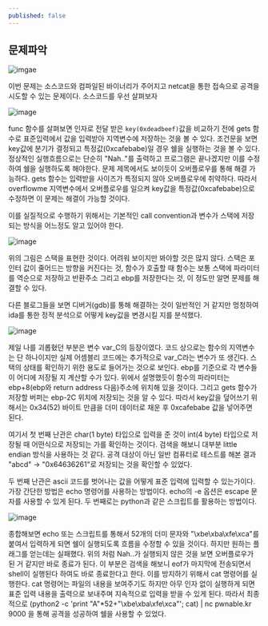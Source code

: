 ```yaml
---
published: false
---
```

## 문제파악
![imgae](https://user-images.githubusercontent.com/32065940/75878703-59d01500-5e5d-11ea-862f-5ed65d13fae6.png)

이번 문제는 소스코드와 컴파일된 바이너리가 주어지고 netcat을 통한 접속으로 공격을 시도할 수 있는 문제이다. 소스코드를 우선 살펴보자

![image](https://user-images.githubusercontent.com/32065940/75879339-93555000-5e5e-11ea-8b20-d00d4304438a.png)

func 함수를 살펴보면 인자로 전달 받은 `key(0xdeadbeef)`값을 비교하기 전에 gets 함수로 표준입력에서 값을 입력받아 지역변수에 저장하는 것을 볼 수 있다. 조건문을 보면 key값에 분기가 결정되고 특정값(0xcafebabe)일 경우 쉘을 실행하는 것을 볼 수 있다. 정상적인 실행흐름으로는 단순히 "Nah.."를 출력하고 프로그램은 끝나겠지만 이를 수정하여 쉘을 실행하도록 해야한다. 문제 제목에서도 보이듯이 오버플로우를 통해 해결 가능하다. gets 함수는 입력받을 사이즈가 특정되지 않아 오버플로우에 취약하다. 따라서 overflowme 지역변수에서 오버플로우를 일으켜 key값을 특정값(0xcafebabe)으로 수정하면 이 문제는 해결이 가능할 것이다.

이를 실질적으로 수행하기 위해서는 기본적인 call convention과 변수가 스택에 저장되는 방식을 어느정도 알고 있어야 한다.

![image](https://user-images.githubusercontent.com/32065940/75880740-30b18380-5e61-11ea-9b70-9da817e22ebc.png)

위의 그림은 스택을 표현한 것이다. 어려워 보이지만 봐야할 것은 많지 않다. 스택은 포인터 값이 줄어드는 방향을 커진다는 것, 함수가 호출할 때 함수는 보통 스택에 파라미터를 역순으로 저장하고 반환주소 그리고 ebp를 저장한다는 것, 이 정도만 알면 문제를 해결할 수 있다.


다른 블로그들을 보면 디버거(gdb)를 통해 해결하는 것이 일반적인 거 같지만 멍청하여 ida를 통한 정적 분석으로 어떻게 key값을 변경시킬 지를 분석했다.

![image]()

제일 나를 괴롭혔던 부분은 변수 var_C의 등장이였다. 코드 상으로는 함수의 지역변수는 단 하나이지만 실제 어셈블리 코드에는 추가적으로 var_C라는 변수가 또 생긴다. 스택의 상태를 확인하기 위한 용도로 들어가는 것으로 보인다. ebp를 기준으로 각 변수들이 어디에 저장될 지 계산할 수가 있다. 위에서 설명했듯이 함수의 파라미터는 ebp+8(ebp와 return address 다음)주소에 위치해 있을 것이다. 그리고 gets 함수가 저장할 버퍼는 ebp-2C 위치에 저장되는 것을 알 수 있다. 따라서 key값을 덮어쓰기 위해서는 0x34(52) 바이트 만큼을 더미 데이터로 채운 후 0xcafebabe 값을 넣어주면 된다.

여기서 첫 번째 난관은 char(1 byte) 타입으로 입력을 준 것이 int(4 byte) 타입으로 저장될 때 어떤식으로 저장되는 가를 확인하는 것이다. 검색을 해보니 대부분 little endian 방식을 사용하는 것 같다. 공격 대상이 아닌 일반 컴퓨터로 테스트를 해본 결과 "abcd" -> "0x64636261"로 저장되는 것을 확인할 수 있었다.

두 번째 난관은 ascii 코드를 벗어나는 값을 어떻게 표준 입력에 입력할 수 있는가이다. 가장 간단한 방법은 echo 명령어를 사용하는 방법이다. echo의 -e 옵션은 escape 문자를 사용할 수 있게 된다. 두 번째로는 python과 같은 스크립트를 활용하는 방법이다.

![image](https://user-images.githubusercontent.com/32065940/75883457-6016bf00-5e66-11ea-99b8-6879662dc9b5.png)

종합해보면 echo 또는 스크립트를 통해서 52개의 더미 문자와 "\xbe\xba\xfe\xca"를 붙여서 입력하게 되면 쉘이 실행되도록 흐름을 수정할 수 있을 것이다. 하지만 원하는 플래그를 얻는데는 실패했다. 위의 처럼 Nah..가 실행되지 않은 것을 보면 오버플로우가 된 거 같지만 바로 종료가 된다. 이 부분은 검색을 해보니 eof가 마지막에 전송되면서 shell이 실행된다 하여도 바로 종료한다고 한다. 이를 방지하기 위해서 cat 명령어를 실행한다. cat 명령어는 파일의 내용을 보여주기도 하지만 아무 인자 없이 실행하게 되면 표준 입력 내용을 출력으로 보내주며 지속적으로 입력을 받을 수 있게 된다. 따라서 최종적으로 (python2 -c 'print "A"*52+"\xbe\xba\xfe\xca"'; cat) | nc pwnable.kr 9000 을 통해 공격을 성공하여 쉘을 사용할 수 있었다. 